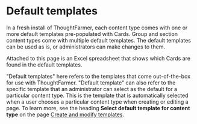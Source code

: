 # Default templates

In a fresh install of ThoughtFarmer, each content type comes with one or more default templates pre-populated with Cards. Group and section content types come with multiple default templates. The default templates can be used as is, or administrators can make changes to them.   
  
Attached to this page is an Excel spreadsheet that shows which Cards are found in the default templates.  
  
"Default templates" here refers to the templates that come out-of-the-box for use with ThoughtFarmer. "Default template" can also refer to the specific template that an administrator can select as the default for a particular content type. This is the template that is automatically selected when a user chooses a particular content type when creating or editing a page. To learn more, see the heading **Select default template for content type** on the page [Create and modify templates](create-and-modify-template/).

